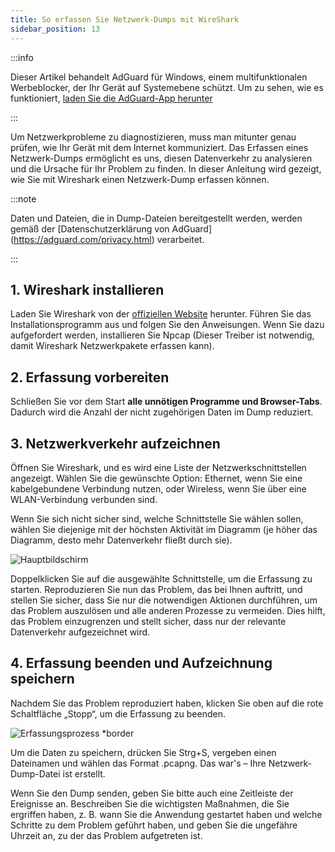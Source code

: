 ```yaml
---
title: So erfassen Sie Netzwerk-Dumps mit WireShark
sidebar_position: 13
---
```


:::info

Dieser Artikel behandelt AdGuard für Windows, einem multifunktionalen Werbeblocker, der Ihr Gerät auf Systemebene schützt. Um zu sehen, wie es funktioniert, [laden Sie die AdGuard-App herunter](https://agrd.io/download-kb-adblock)

:::

Um Netzwerkprobleme zu diagnostizieren, muss man mitunter genau prüfen, wie Ihr Gerät mit dem Internet kommuniziert. Das Erfassen eines Netzwerk-Dumps ermöglicht es uns, diesen Datenverkehr zu analysieren und die Ursache für Ihr Problem zu finden. In dieser Anleitung wird gezeigt, wie Sie mit Wireshark einen Netzwerk-Dump erfassen können.

:::note

Daten und Dateien, die in Dump-Dateien bereitgestellt werden, werden gemäß der [Datenschutzerklärung von AdGuard] (https://adguard.com/privacy.html) verarbeitet.

:::

## 1. Wireshark installieren

Laden Sie Wireshark von der [offiziellen Website](https://www.wireshark.org/download.html) herunter. Führen Sie das Installationsprogramm aus und folgen Sie den Anweisungen. Wenn Sie dazu aufgefordert werden, installieren Sie Npcap (Dieser Treiber ist notwendig, damit Wireshark Netzwerkpakete erfassen kann).

## 2. Erfassung vorbereiten

Schließen Sie vor dem Start **alle unnötigen Programme und Browser-Tabs**. Dadurch wird die Anzahl der nicht zugehörigen Daten im Dump reduziert.

## 3. Netzwerkverkehr aufzeichnen

Öffnen Sie Wireshark, und es wird eine Liste der Netzwerkschnittstellen angezeigt. Wählen Sie die gewünschte Option: Ethernet, wenn Sie eine kabelgebundene Verbindung nutzen, oder Wireless, wenn Sie über eine WLAN-Verbindung verbunden sind.

Wenn Sie sich nicht sicher sind, welche Schnittstelle Sie wählen sollen, wählen Sie diejenige mit der höchsten Aktivität im Diagramm (je höher das Diagramm, desto mehr Datenverkehr fließt durch sie).

![Hauptbildschirm](https://cdn.adtidy.org/content/kb/ad_blocker/windows/solving-problems/main_screen.png)

Doppelklicken Sie auf die ausgewählte Schnittstelle, um die Erfassung zu starten. Reproduzieren Sie nun das Problem, das bei Ihnen auftritt, und stellen Sie sicher, dass Sie nur die notwendigen Aktionen durchführen, um das Problem auszulösen und alle anderen Prozesse zu vermeiden. Dies hilft, das Problem einzugrenzen und stellt sicher, dass nur der relevante Datenverkehr aufgezeichnet wird.

## 4. Erfassung beenden und Aufzeichnung speichern

Nachdem Sie das Problem reproduziert haben, klicken Sie oben auf die rote Schaltfläche „Stopp“, um die Erfassung zu beenden.

![Erfassungsprozess \*border](https://cdn.adtidy.org/content/kb/ad_blocker/windows/solving-problems/capturing_process.png)

Um die Daten zu speichern, drücken Sie Strg+S, vergeben einen Dateinamen und wählen das Format .pcapng. Das war's – Ihre Netzwerk-Dump-Datei ist erstellt.

Wenn Sie den Dump senden, geben Sie bitte auch eine Zeitleiste der Ereignisse an. Beschreiben Sie die wichtigsten Maßnahmen, die Sie ergriffen haben, z. B. wann Sie die Anwendung gestartet haben und welche Schritte zu dem Problem geführt haben, und geben Sie die ungefähre Uhrzeit an, zu der das Problem aufgetreten ist.
